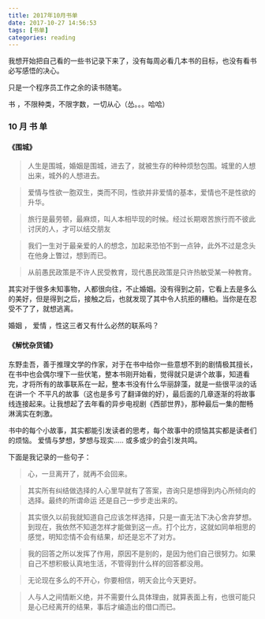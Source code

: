 ```yaml
---
title: 2017年10月书单
date: 2017-10-27 14:56:53
tags: [书单]
categories: reading
---
```


我想开始把自己看的一些书记录下来了，没有每周必看几本书的目标，也没有看书必写感悟的决心。

只是一个程序员工作之余的读书随笔。

书 ，不限种类，不限字数，一切从心（怂。。。哈哈）

<!-- more -->


### 10 月 书 单

#### 《围城》



> 人生是围城，婚姻是围城，进去了，就被生存的种种烦愁包围。城里的人想出来，城外的人想进去。

> 爱情与性欲一胞双生，类而不同，性欲并非爱情的基本，爱情也不是性欲的升华。

> 旅行是最劳顿，最麻烦，叫人本相毕现的时候。经过长期艰苦旅行而不彼此讨厌的人，才可以结交朋友

> 我们一生对于最亲爱的人的想念，加起来恐怕不到一点钟，此外不过是念头在他身上瞥过，想到而已。

> 从前愚民政策是不许人民受教育，现代愚民政策是只许热敏受某一种教育。



其实对于很多未知事物，人都很向往，不止婚姻。没有得到之前，它看上去是多么的美好，但是得到之后，接触之后，也就发现了其中令人抗拒的糟粕。当你是在忍受不了了，就想逃离。

婚姻 ， 爱情 ，性这三者又有什么必然的联系吗？

<!-- 看完这本书，对于这三者也有了一点思考。我现在是有点抗拒婚姻的，是因为看了书中的例子，我怕了？ 不 ，应该是对于婚姻没有那么憧憬了吧。初恋结束后，对于结婚已经失去了那股傻劲了。如果可以的话 ，我会尽量晚点结婚，这么年轻的时候，不想被家庭压着，才刚从大学出来，开始自己的独立生活，实在不想再回到那种状态。 就这样开心的享受一下，单身 或者 恋爱 不好吗？ 书中的男主角（方）也是这样想的吧，所以在回国的船上，即便知道她是有夫之妇，也知道她是在诱惑他，即使知道船一到，他们就要分别，他也愿意享受这段短暂的恋爱，或者叫暧昧。之后，又陷入了苏文纨和唐晓芙的三角恋。这时候的方还是选择爱情--唐晓芙，而不是家世显赫、海龟留学生的女神同学--苏文纨。虽然，之后被苏使计拆散而分手，苏的心里还是忘不了唐。因此，之后他不敢再爱了，他的婚姻也是 再一句气话中 决定了。这样的婚姻 自然是不会幸福的。后面的故事就全是一些鸡毛蒜皮的斗嘴，婚姻生活也没有丝毫的甜蜜可言。 -->

<!-- 但是

人不能被爱情打败。不能因为一次的失败，而把内心藏起来，这是懦弱。

loving can hurt sometimes,but loving can mend your soul.

我对于爱情还是很向往的 ， 初恋的时候不懂事，但是以后的恋情都能好好珍惜，不求终老，但求无悔。婚姻？滚你妈的，老子还没‘玩’够 ，我才不想进‘坟墓’呢！ -->


#### 《解忧杂货铺》

东野圭吾，善于推理文学的作家，对于在书中给你一些意想不到的剧情极其擅长，在书中也会偶尔埋下一些伏笔，整本书刚开始看，觉得就只是讲个故事，知道看完，才将所有的故事联系在一起，整本书没有什么华丽辞藻，就是一些很平淡的话 在讲一个 不平凡的故事（这也是多亏了翻译做的好），最后面的几章逐渐的将故事线连接起来。让我想起了去年看的异步电视剧《西部世界》，那种最后一集的酣畅淋漓实在刺激。

书中的每个小故事，其实都能引发读者的思考，每个故事中的烦恼其实都是读者们的烦恼。 爱情与梦想，梦想与现实..... 或多或少的会引发共鸣。

下面是我记录的一些句子：
> 心，一旦离开了，就再不会回来。

> 其实所有纠结做选择的人心里早就有了答案，咨询只是想得到内心所倾向的选择。最终的所谓命运 还是自己一步步走出来的。

> 其实很久以前我就知道自己应该怎样选择，只是一直无法下决心舍弃梦想。到现在，我依然不知道怎样才能做到这一点。打个比方，这就如同单相思的感觉，明知恋情不会有结果，却还是忘不了对方。

> 我的回答之所以发挥了作用，原因不是别的，是因为他们自己很努力。如果自己不想积极认真地生活，不管得到什么样的回答都没用。

> 无论现在多么的不开心，你要相信，明天会比今天更好。

> 人与人之间情断义绝，并不需要什么具体理由，就算表面上有，也很可能只是心已经离开的结果，事后才编造出的借口而已。















<!-- end -->
